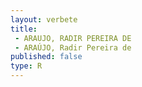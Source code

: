 ```yaml
---
layout: verbete
title:
 - ARAUJO, RADIR PEREIRA DE
 - ARAÚJO, Radir Pereira de
published: false
type: R
---
```


